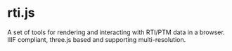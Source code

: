 # rti.js
A set of tools for rendering and interacting with RTI/PTM data in a browser. IIIF compliant, three.js based and supporting multi-resolution.
